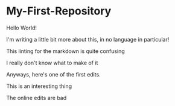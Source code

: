 # My-First-Repository
Hello World!


I'm writing a little bit more about this, in no language in particular!

This linting for the markdown is quite confusing

I really don't know what to make of it

Anyways, here's one of the first edits.

This is an interesting thing

The online edits are bad

